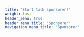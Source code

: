 ```yaml
---
title: "Stort tack sponsorer!"
weight: last
header_menu: true
header_menu_title: "Sponsorer"
navigation_menu_title: "Sponsorer"
---
```



